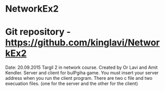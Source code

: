 # NetworkEx2
# Git repository - https://github.com/kinglavi/NetworkEx2
Date: 20.09.2015
Targil 2 in network course.
Created by Or Lavi and Amit Kendler.
Server and client for bulPgiha game.
You must insert your server address when you run the client program.
There are two c file and two execuation files. (one for the server and the other for the client)
